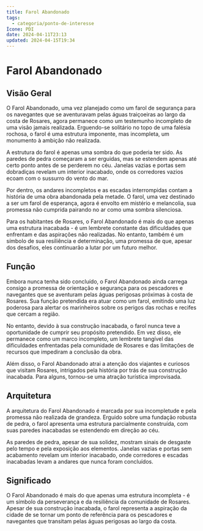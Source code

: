 ```yaml
---
title: Farol Abandonado
tags:
  - categoria/ponto-de-interesse
Ícone: PDI
date: 2024-04-11T23:13
updated: 2024-04-15T19:34
---
```


# Farol Abandonado

## Visão Geral

O Farol Abandonado, uma vez planejado como um farol de segurança para os navegantes que se aventuravam pelas águas traiçoeiras ao largo da costa de Rosares, agora permanece como um testemunho incompleto de uma visão jamais realizada. Erguendo-se solitário no topo de uma falésia rochosa, o farol é uma estrutura imponente, mas incompleta, um monumento à ambição não realizada.

A estrutura do farol é apenas uma sombra do que poderia ter sido. As paredes de pedra começaram a ser erguidas, mas se estendem apenas até certo ponto antes de se perderem no céu. Janelas vazias e portas sem dobradiças revelam um interior inacabado, onde os corredores vazios ecoam com o sussurro do vento do mar.

Por dentro, os andares incompletos e as escadas interrompidas contam a história de uma obra abandonada pela metade. O farol, uma vez destinado a ser um farol de esperança, agora é envolto em mistério e melancolia, sua promessa não cumprida pairando no ar como uma sombra silenciosa.

Para os habitantes de Rosares, o Farol Abandonado é mais do que apenas uma estrutura inacabada - é um lembrete constante das dificuldades que enfrentam e das aspirações não realizadas. No entanto, também é um símbolo de sua resiliência e determinação, uma promessa de que, apesar dos desafios, eles continuarão a lutar por um futuro melhor.

## Função

Embora nunca tenha sido concluído, o Farol Abandonado ainda carrega consigo a promessa de orientação e segurança para os pescadores e navegantes que se aventuram pelas águas perigosas próximas à costa de Rosares. Sua função pretendida era atuar como um farol, emitindo uma luz poderosa para alertar os marinheiros sobre os perigos das rochas e recifes que cercam a região.

No entanto, devido à sua construção inacabada, o farol nunca teve a oportunidade de cumprir seu propósito pretendido. Em vez disso, ele permanece como um marco incompleto, um lembrete tangível das dificuldades enfrentadas pela comunidade de Rosares e das limitações de recursos que impediram a conclusão da obra.

Além disso, o Farol Abandonado atrai a atenção dos viajantes e curiosos que visitam Rosares, intrigados pela história por trás de sua construção inacabada. Para alguns, tornou-se uma atração turística improvisada.

## Arquitetura

A arquitetura do Farol Abandonado é marcada por sua incompletude e pela promessa não realizada de grandeza. Erguido sobre uma fundação robusta de pedra, o farol apresenta uma estrutura parcialmente construída, com suas paredes inacabadas se estendendo em direção ao céu.

As paredes de pedra, apesar de sua solidez, mostram sinais de desgaste pelo tempo e pela exposição aos elementos. Janelas vazias e portas sem acabamento revelam um interior inacabado, onde corredores e escadas inacabadas levam a andares que nunca foram concluídos.

## Significado

O Farol Abandonado é mais do que apenas uma estrutura incompleta - é um símbolo da perseverança e da resiliência da comunidade de Rosares. Apesar de sua construção inacabada, o farol representa a aspiração da cidade de se tornar um ponto de referência para os pescadores e navegantes que transitam pelas águas perigosas ao largo da costa.